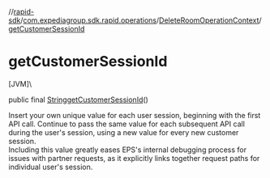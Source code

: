 //[rapid-sdk](../../../index.md)/[com.expediagroup.sdk.rapid.operations](../index.md)/[DeleteRoomOperationContext](index.md)/[getCustomerSessionId](get-customer-session-id.md)

# getCustomerSessionId

[JVM]\

public final [String](https://docs.oracle.com/javase/8/docs/api/java/lang/String.html)[getCustomerSessionId](get-customer-session-id.md)()

Insert your own unique value for each user session, beginning with the first API call. Continue to pass the same value for each subsequent API call during the user's session, using a new value for every new customer session.<br> Including this value greatly eases EPS's internal debugging process for issues with partner requests, as it explicitly links together request paths for individual user's session.
